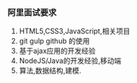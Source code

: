 ### 阿里面试要求

1. HTML5,CSS3,JavaScript,相关项目
2. git gulp github 的使用
3. 基于ajax应用的开发经验
4. NodeJS/Java的开发经验,移动端
5. 算法,数据结构,建模.